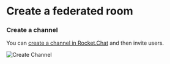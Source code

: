 # Create a federated room

### Create a channel

You can [create a channel in Rocket.Chat](https://docs.rocket.chat/guides/user-guides/rooms/channels/create-a-new-channel) and then invite users.

![Create Channel](<../../../../../../.gitbook/assets/Federation\_Create Channel (1).png>)

